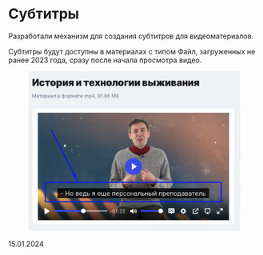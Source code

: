 # Субтитры

Разработали механизм для создания субтитров для видеоматериалов.

Субтитры будут доступны в материалах с типом Файл, загруженных не ранее 2023 года, сразу после начала просмотра видео.&#x20;

<figure><img src="../../.gitbook/assets/image (795).png" alt=""><figcaption></figcaption></figure>

15.01.2024
